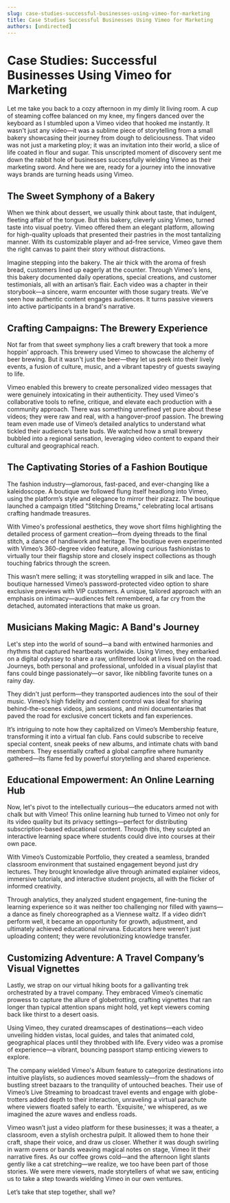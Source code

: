 ```yaml
---
slug: case-studies-successful-businesses-using-vimeo-for-marketing
title: Case Studies Successful Businesses Using Vimeo for Marketing
authors: [undirected]
---
```



# Case Studies: Successful Businesses Using Vimeo for Marketing

Let me take you back to a cozy afternoon in my dimly lit living room. A cup of steaming coffee balanced on my knee, my fingers danced over the keyboard as I stumbled upon a Vimeo video that hooked me instantly. It wasn't just any video—it was a sublime piece of storytelling from a small bakery showcasing their journey from dough to deliciousness. That video was not just a marketing ploy; it was an invitation into their world, a slice of life coated in flour and sugar. This unscripted moment of discovery sent me down the rabbit hole of businesses successfully wielding Vimeo as their marketing sword. And here we are, ready for a journey into the innovative ways brands are turning heads using Vimeo.

## The Sweet Symphony of a Bakery

When we think about dessert, we usually think about taste, that indulgent, fleeting affair of the tongue. But this bakery, cleverly using Vimeo, turned taste into visual poetry. Vimeo offered them an elegant platform, allowing for high-quality uploads that presented their pastries in the most tantalizing manner. With its customizable player and ad-free service, Vimeo gave them the right canvas to paint their story without distractions.

Imagine stepping into the bakery. The air thick with the aroma of fresh bread, customers lined up eagerly at the counter. Through Vimeo's lens, this bakery documented daily operations, special creations, and customer testimonials, all with an artisan’s flair. Each video was a chapter in their storybook—a sincere, warm encounter with those sugary treats. We’ve seen how authentic content engages audiences. It turns passive viewers into active participants in a brand's narrative.

## Crafting Campaigns: The Brewery Experience

Not far from that sweet symphony lies a craft brewery that took a more hoppin' approach. This brewery used Vimeo to showcase the alchemy of beer brewing. But it wasn't just the beer—they let us peek into their lively events, a fusion of culture, music, and a vibrant tapestry of guests swaying to life.

Vimeo enabled this brewery to create personalized video messages that were genuinely intoxicating in their authenticity. They used Vimeo's collaborative tools to refine, critique, and elevate each production with a community approach. There was something unrefined yet pure about these videos; they were raw and real, with a hangover-proof passion. The brewing team even made use of Vimeo’s detailed analytics to understand what tickled their audience’s taste buds. We watched how a small brewery bubbled into a regional sensation, leveraging video content to expand their cultural and geographical reach.

## The Captivating Stories of a Fashion Boutique

The fashion industry—glamorous, fast-paced, and ever-changing like a kaleidoscope. A boutique we followed flung itself headlong into Vimeo, using the platform’s style and elegance to mirror their pizazz. The boutique launched a campaign titled "Stitching Dreams," celebrating local artisans crafting handmade treasures.

With Vimeo's professional aesthetics, they wove short films highlighting the detailed process of garment creation—from dyeing threads to the final stitch, a dance of handiwork and heritage. The boutique even experimented with Vimeo’s 360-degree video feature, allowing curious fashionistas to virtually tour their flagship store and closely inspect collections as though touching fabrics through the screen.

This wasn’t mere selling; it was storytelling wrapped in silk and lace. The boutique harnessed Vimeo’s password-protected video option to share exclusive previews with VIP customers. A unique, tailored approach with an emphasis on intimacy—audiences felt remembered, a far cry from the detached, automated interactions that make us groan.

## Musicians Making Magic: A Band's Journey

Let's step into the world of sound—a band with entwined harmonies and rhythms that captured heartbeats worldwide. Using Vimeo, they embarked on a digital odyssey to share a raw, unfiltered look at lives lived on the road. Journeys, both personal and professional, unfolded in a visual playlist that fans could binge passionately—or savor, like nibbling favorite tunes on a rainy day.

They didn't just perform—they transported audiences into the soul of their music. Vimeo’s high fidelity and content control was ideal for sharing behind-the-scenes videos, jam sessions, and mini documentaries that paved the road for exclusive concert tickets and fan experiences.

It’s intriguing to note how they capitalized on Vimeo’s Membership feature, transforming it into a virtual fan club. Fans could subscribe to receive special content, sneak peeks of new albums, and intimate chats with band members. They essentially crafted a global campfire where humanity gathered—its flame fed by powerful storytelling and shared experience.

## Educational Empowerment: An Online Learning Hub

Now, let's pivot to the intellectually curious—the educators armed not with chalk but with Vimeo! This online learning hub turned to Vimeo not only for its video quality but its privacy settings—perfect for distributing subscription-based educational content. Through this, they sculpted an interactive learning space where students could dive into courses at their own pace.

With Vimeo’s Customizable Portfolio, they created a seamless, branded classroom environment that sustained engagement beyond just dry lectures. They brought knowledge alive through animated explainer videos, immersive tutorials, and interactive student projects, all with the flicker of informed creativity.

Through analytics, they analyzed student engagement, fine-tuning the learning experience so it was neither too challenging nor filled with yawns—a dance as finely choreographed as a Viennese waltz. If a video didn’t perform well, it became an opportunity for growth, adjustment, and ultimately achieved educational nirvana. Educators here weren’t just uploading content; they were revolutionizing knowledge transfer.

## Customizing Adventure: A Travel Company’s Visual Vignettes

Lastly, we strap on our virtual hiking boots for a gallivanting trek orchestrated by a travel company. They embraced Vimeo’s cinematic prowess to capture the allure of globetrotting, crafting vignettes that ran longer than typical attention spans might hold, yet kept viewers coming back like thirst to a desert oasis.

Using Vimeo, they curated dreamscapes of destinations—each video unveiling hidden vistas, local guides, and tales that animated cold, geographical places until they throbbed with life. Every video was a promise of experience—a vibrant, bouncing passport stamp enticing viewers to explore.

The company wielded Vimeo's Album feature to categorize destinations into intuitive playlists, so audiences moved seamlessly—from the shadows of bustling street bazaars to the tranquility of untouched beaches. Their use of Vimeo’s Live Streaming to broadcast travel events and engage with globe-trotters added depth to their interaction, unraveling a virtual parachute where viewers floated safely to earth. 'Exquisite,' we whispered, as we imagined the azure waves and endless roads.

Vimeo wasn’t just a video platform for these businesses; it was a theater, a classroom, even a stylish orchestra pulpit. It allowed them to hone their craft, shape their voice, and draw us closer. Whether it was dough swirling in warm ovens or bands weaving magical notes on stage, Vimeo lit their narrative fires. As our coffee grows cold—and the afternoon light slants gently like a cat stretching—we realize, we too have been part of those stories. We were mere viewers, made storytellers of what we saw, enticing us to take a step towards wielding Vimeo in our own ventures.

Let’s take that step together, shall we?